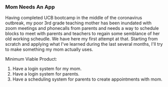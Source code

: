 ### Mom Needs An App

Having completed UCB bootcamp in the middle of the coronavirus outbreak, my poor 3rd grade teaching mother has been inundated with zoom meetings and phonecalls from parents and needs a way to schedule blocks to meet with parents and teachers to regain some semblance of her old working scheudle. We have here my first attempt at that. Starting from scratch and applying what I've learned during the last several months, I'll try to make something my mom actually uses.

Minimum Viable Product:
1. Have a login system for my mom.
2. Have a login system for parents.
3. Have a scheduling system for parents to create appointments with mom.

